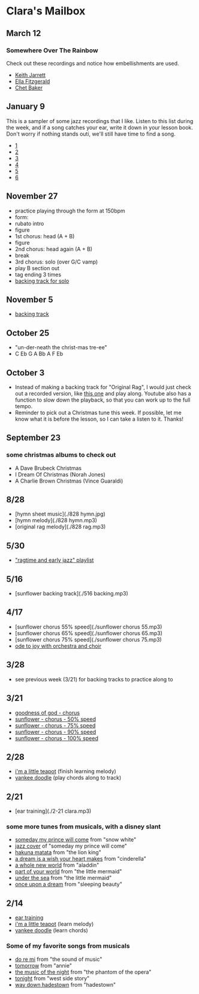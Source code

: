 # Clara's Mailbox

## March 12

### Somewhere Over The Rainbow

Check out these recordings and notice how embellishments are used.

- [Keith Jarrett](https://www.youtube.com/watch?v=AyLQGDIrGcI)
- [Ella Fitzgerald](https://www.youtube.com/watch?v=hc2rTt74Qys)
- [Chet Baker](https://www.youtube.com/watch?v=voZSr_yWaeU)

## January 9

This is a sampler of some jazz recordings that I like. Listen to this list during the week, and if a song catches your ear, write it down in your lesson book. Don't worry if nothing stands outi, we'll still have time to find a song.

- [1](https://www.youtube.com/watch?v=HSCaGOvbPL4)
- [2](https://www.youtube.com/watch?v=cdhHOFv5suY)
- [3](https://www.youtube.com/watch?v=5mMEQEgGAJY)
- [4](https://www.youtube.com/watch?v=tCrrZ1NnCuM)
- [5](https://www.youtube.com/watch?v=j9GgmGLPbWU)
- [6](https://www.youtube.com/watch?v=APehTNfDQP8)

## November 27

- practice playing through the form at 150bpm
- form:
- rubato intro
- figure
- 1st chorus: head (A + B)
- figure
- 2nd chorus: head again (A + B)
- break
- 3rd chorus: solo (over G/C vamp)
- play B section out
- tag ending 3 times
- [backing track for solo](./1127.mp3)

## November 5

- [backing track](./backing.mp3)

## October 25

- "un-der-neath the christ-mas tre-ee"
- C Eb G A Bb A F Eb

## October 3

- Instead of making a backing track for "Original Rag", I would just check out a recorded version, like [this one](https://www.youtube.com/watch?v=msNjpgkrTW0) and play along. Youtube also has a function to slow down the playback, so that you can work up to the full tempo.
- Reminder to pick out a Christmas tune this week. If possible, let me know what it is before the lesson, so I can take a listen to it. Thanks!

## September 23
### some christmas albums to check out
- A Dave Brubeck Christmas
- I Dream Of Christmas (Norah Jones)
- A Charlie Brown Christmas (Vince Guaraldi)

## 8/28

- [hymn sheet music](./828 hymn.jpg)
- [hymn melody](./828 hymn.mp3)
- [original rag melody](./828 rag.mp3)

## 5/30

- ["ragtime and early jazz" playlist](https://open.spotify.com/playlist/6qXMts7ox72toSfYTbAKc3?si=71b344075f064f4e)

## 5/16

- [sunflower backing track](./516 backing.mp3)

## 4/17

- [sunflower chorus 55% speed](./sunflower chorus 55.mp3)
- [sunflower chorus 65% speed](./sunflower chorus 65.mp3)
- [sunflower chorus 75% speed](./sunflower chorus 75.mp3)
- [ode to joy with orchestra and choir](https://www.youtube.com/watch?v=tOGP2C6-sO0)

## 3/28

- see previous week (3/21) for backing tracks to practice along to

## 3/21
- [goodness of god - chorus](./goodness_of_god_chorus.mp3)
- [sunflower - chorus - 50% speed](./sunflower_chorus50.mp3)
- [sunflower - chorus - 75% speed](./sunflower_chorus75.mp3)
- [sunflower - chorus - 90% speed](./sunflower_chorus90.mp3)
- [sunflower - chorus - 100% speed](./sunflower_chorus100.mp3)

## 2/28
- [i'm a little teapot](./teapot-c.mp3) (finish learning melody)
- [yankee doodle](./yankee-c.mp3) (play chords along to track)

## 2/21
- [ear training](./2-21 clara.mp3)

### some more tunes from musicals, with a disney slant
- [someday my prince will come](https://www.youtube.com/watch?v=HLQ2sYxktMQ) from "snow white"
- [jazz cover](https://www.youtube.com/watch?v=HSCaGOvbPL4) of "someday my prince will come"
- [hakuna matata](https://www.youtube.com/watch?v=kaOIxll4LCA) from "the lion king"
- [a dream is a wish your heart makes](https://www.youtube.com/watch?v=1i8XVQ2pswg) from "cinderella"
- [a whole new world](https://www.youtube.com/watch?v=0eWUhXPhIaE) from "aladdin"
- [part of your world](https://www.youtube.com/watch?v=SXKlJuO07eM) from "the little mermaid"
- [under the sea](https://www.youtube.com/watch?v=GC_mV1IpjWA) from "the little mermaid"
- [once upon a dream](https://www.youtube.com/watch?v=TXbHShUnwxY) from "sleeping beauty"

## 2/14
- [ear training](./2-14-clara.mp3)
- [i'm a little teapot](./teapot-c.mp3) (learn melody)
- [yankee doodle](./yankee-c.mp3) (learn chords)

### Some of my favorite songs from musicals
- [do re mi](https://www.youtube.com/watch?v=drnBMAEA3AM) from "the sound of music"
- [tomorrow](https://www.youtube.com/watch?v=rHZCSYBNytk) from "annie"
- [the music of the night](https://www.youtube.com/watch?v=7DsXJz0k9Vs) from "the phantom of the opera"
- [tonight](https://www.youtube.com/watch?v=m7xTvb-FAhQ) from "west side story"
- [way down hadestown](https://www.youtube.com/watch?v=XKwDFDDr_VA) from "hadestown"
